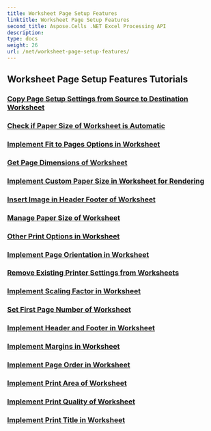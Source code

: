 ```yaml
---
title: Worksheet Page Setup Features
linktitle: Worksheet Page Setup Features
second_title: Aspose.Cells .NET Excel Processing API
description: 
type: docs
weight: 26
url: /net/worksheet-page-setup-features/
---
```


## Worksheet Page Setup Features Tutorials
### [Copy Page Setup Settings from Source to Destination Worksheet](./copy-page-setup-settings/)
### [Check if Paper Size of Worksheet is Automatic](./check-automatic-paper-size/)
### [Implement Fit to Pages Options in Worksheet](./implement-fit-to-pages-options/)
### [Get Page Dimensions of Worksheet](./get-page-dimensions/)
### [Implement Custom Paper Size in Worksheet for Rendering](./implement-custom-paper-size-for-rendering/)
### [Insert Image in Header Footer of Worksheet](./insert-image-in-header-footer/)
### [Manage Paper Size of Worksheet](./manage-paper-size/)
### [Other Print Options in Worksheet](./other-print-options/)
### [Implement Page Orientation in Worksheet](./implement-page-orientation/)
### [Remove Existing Printer Settings from Worksheets](./remove-existing-printer-settings/)
### [Implement Scaling Factor in Worksheet](./implement-scaling-factor/)
### [Set First Page Number of Worksheet](./set-first-page-number/)
### [Implement Header and Footer in Worksheet](./implement-header-and-footer/)
### [Implement Margins in Worksheet](./implement-margins/)
### [Implement Page Order in Worksheet](./implement-page-order/)
### [Implement Print Area of Worksheet](./implement-print-area/)
### [Implement Print Quality of Worksheet](./implement-print-quality/)
### [Implement Print Title in Worksheet](./implement-print-title/)